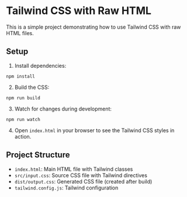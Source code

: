 # Tailwind CSS with Raw HTML

This is a simple project demonstrating how to use Tailwind CSS with raw HTML files.

## Setup

1. Install dependencies:
```
npm install
```

2. Build the CSS:
```
npm run build
```

3. Watch for changes during development:
```
npm run watch
```

4. Open `index.html` in your browser to see the Tailwind CSS styles in action.

## Project Structure

- `index.html`: Main HTML file with Tailwind classes
- `src/input.css`: Source CSS file with Tailwind directives
- `dist/output.css`: Generated CSS file (created after build)
- `tailwind.config.js`: Tailwind configuration 